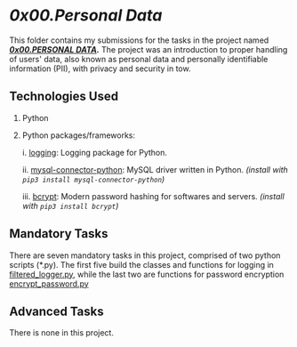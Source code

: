 # ___0x00.Personal Data___
This folder contains my submissions for the tasks in the project named ___[0x00.PERSONAL DATA](https://intranet.alxswe.com/projects/1239).___ The project was an introduction to proper handling of users' data, also known as personal data and personally identifiable information (PII), with privacy and security in tow.

## Technologies Used
1. Python
2. Python packages/frameworks:

   i. [logging](https://docs.python.org/3/library/logging.html): Logging package for Python.

   ii. [mysql-connector-python](http://dev.mysql.com/doc/connector-python/en/index.html): MySQL driver written in Python. _(install with `pip3 install mysql-connector-python`)_

   iii. [bcrypt](https://github.com/pyca/bcrypt): Modern password hashing for softwares and servers. _(install with `pip3 install bcrypt`)_

## Mandatory Tasks
There are seven mandatory tasks in this project, comprised of two python scripts (*.py). The first five build the classes and functions for logging in [filtered_logger.py](filtered_logger.py), while the last two are functions for password encryption [encrypt_password.py](encrypt_password.py)

## Advanced Tasks
There is none in this project.
